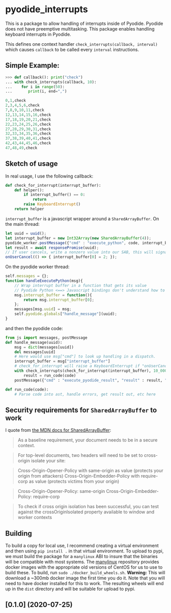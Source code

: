 # pyodide_interrupts
This is a package to allow handling of interrupts inside of Pyodide. 
Pyodide does not have preemptive multitasking. This package enables handling keyboard interrupts in Pyodide.

This defines one context handler `check_interrupts(callback, interval)` which causes `callback` to be called every `interval` instructions.

## Simple Example:
```python
>>> def callback(): print("check")
... with check_interrupts(callback, 10):
...    for i in range(50):
...       print(i, end=",")

0,1,check
2,3,4,5,6,check
7,8,9,10,11,check
12,13,14,15,16,check
17,18,19,20,21,check
22,23,24,25,26,check
27,28,29,30,31,check
32,33,34,35,36,check
37,38,39,40,41,check
42,43,44,45,46,check
47,48,49,check
```

## Sketch of usage

In real usage, I use the following callback:
```python
def check_for_interrupt(interrupt_buffer):
    def helper():
        if interrupt_buffer() == 0:
            return
        raise KeyboardInterrupt()
    return helper
```

`interrupt_buffer` is a javascript wrapper around a `SharedArrayBuffer`. On the main thread:
```javascript
let uuid = uuid();
let interrupt_buffer = new Int32Array(new SharedArrayBuffer(4));
pyodide_worker.postMessage({"cmd" : "execute_python", code, interrupt_buffer, uuid});
let result = await responsePromise(uuid);
// If user cancels, write a nonzero value into our SAB, this will signal pyodide to quit execution of code.
onUserCancel(() => { interrupt_buffer[0] = 2; });
```
On the pyodide worker thread:
```javascript
self.messages = {};
function handleExecutePython(msg){
    // Wrap interrupt buffer in a function that gets its value
    // Pyodide Python <==> Javascript bindings don't understand how to get values out of the SAB directly.
    msg.interrupt_buffer = function(){
        return msg.interrupt_buffer[0]; 
    };
    messages[msg.uuid] = msg;
    self.pyodide.globals["handle_message"](uuid);
}
```
and then the pyodide code:

```python
from js import messages, postMessage
def handle_message(uuid):
    msg = dict(messages[uuid])
    del messages[uuid]
    # Here would use msg["cmd"] to look up handling in a dispatch.
    interrupt_buffer = msg["interrupt_buffer"]
    # check_for_interrupt will raise a KeyboardInterrupt if "onUserCancel" handler is executed on main thread.
    with check_interrupts(check_for_interrupt(interrupt_buffer), 10_000):
        result = run_code(code)
    postMessage({"cmd" : "execute_pyodide_result", "result" : result, "uuid" : uuid })

def run_code(code):
    # Parse code into ast, handle errors, get result out, etc here
```

## Security requirements for `SharedArrayBuffer` to work

I quote from [the MDN docs for SharedArrayBuffer](https://developer.mozilla.org/en-US/docs/Web/JavaScript/Reference/Global_Objects/SharedArrayBuffer):

> As a baseline requirement, your document needs to be in a secure context.

> For top-level documents, two headers will need to be set to cross-origin isolate your site:

>    Cross-Origin-Opener-Policy with same-origin as value (protects your origin from attackers)
>    Cross-Origin-Embedder-Policy with require-corp as value (protects victims from your origin)

> Cross-Origin-Opener-Policy: same-origin
> Cross-Origin-Embedder-Policy: require-corp

> To check if cross origin isolation has been successful, you can test against the crossOriginIsolated property available to window and worker contexts

## Building
To build a copy for local use, I recommend creating a virtual environment and then using `pip install .` in that virtual environment.
To upload to pypi, we must build the package for a `manylinux` ABI to insure that the binaries will be compatible with most systems.
The [manylinux](https://github.com/pypa/manylinux) repository provides docker images with the appropriate old versions of CentOS for us to use to build these. To build, run `sudo ./docker_build_wheels.sh`. **Warning:** This will download a ~300mb docker image the first time you do it. Note that you will need to have docker installed for this to work.
The resulting wheels will end up in the `dist` directory and will be suitable for upload to pypi.

## [0.1.0] (2020-07-25)